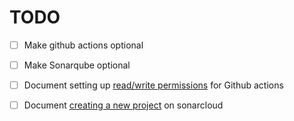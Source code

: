 # TODO

- [ ] Make github actions optional
- [ ] Make Sonarqube optional
- [ ] Document setting up [read/write permissions](https://docs.github.com/en/repositories/managing-your-repositorys-settings-and-features/enabling-features-for-your-repository/managing-github-actions-settings-for-a-repository#managing-github-actions-permissions-for-your-repository) for Github actions 
- [ ] Document [creating a new project](https://sonarcloud.io/projects/create) on sonarcloud

